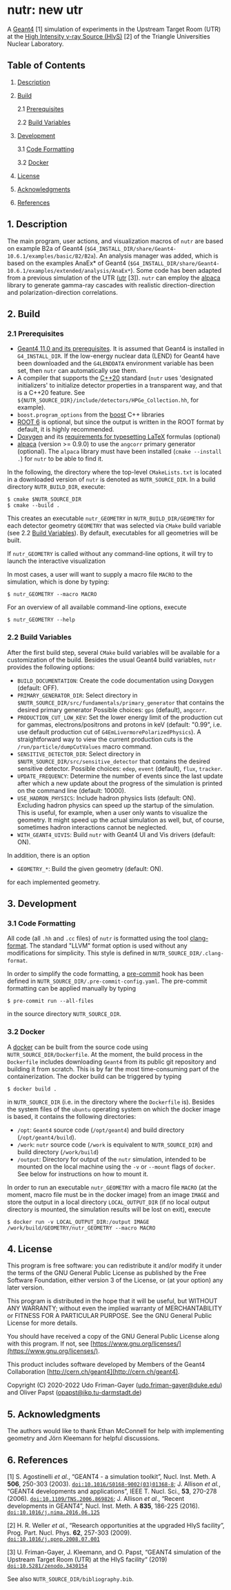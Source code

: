 # **nutr**: new utr

A [Geant4](https://geant4.cern.ch) [1] simulation of experiments in the Upstream Target Room (UTR) at the [High Intensity γ-ray Source (HIγS)]() [2] of the Triangle Universities Nuclear Laboratory.

## Table of Contents

1. [Description](#1.-Description)

2. [Build](#2.-Build)

    2.1 [Prerequisites](#2.1-Prerequisites)

    2.2 [Build Variables](#2.2-Build-Variables)

3. [Development](#3.-Development)

    3.1 [Code Formatting](#3.1-Code-Formatting)

    3.2 [Docker](#3.2-Docker)

4. [License](#4.-License)

5. [Acknowledgments](#5.-Acknowledgments)

6. [References](#6.-References)

## 1. Description

The main program, user actions, and visualization macros of `nutr` are based on example B2a of Geant4 (`$G4_INSTALL_DIR/share/Geant4-10.6.1/examples/basic/B2/B2a`).
An analysis manager was added, which is based on the examples AnaEx* of Geant4 (`$G4_INSTALL_DIR/share/Geant4-10.6.1/examples/extended/analysis/AnaEx*`).
Some code has been adapted from a previous simulation of the UTR ([utr](https://github.com/uga-uga/utr) [3]).
`nutr` can employ the [alpaca](https://github.com/uga-uga/alpaca) library to generate gamma-ray cascades with realistic direction-direction and polarization-direction correlations.

## 2. Build

### 2.1 Prerequisites

* [Geant4 11.0 and its prerequisites](http://geant4-userdoc.web.cern.ch/geant4-userdoc/UsersGuides/InstallationGuide/html/gettingstarted.html). It is assumed that Geant4 is installed in `G4_INSTALL_DIR`. If the low-energy nuclear data (LEND) for Geant4 have been downloaded and the `G4LENDDATA` environment variable has been set, then `nutr` can automatically use them.
* A compiler that supports the [C++20](https://en.cppreference.com/w/cpp/20) standard (`nutr` uses 'designated initializers' to initialize detector properties in a transparent way, and that is a C++20 feature. See `${NUTR_SOURCE_DIR}/include/detectors/HPGe_Collection.hh`, for example).
* `boost.program_options` from the [boost](https://www.boost.org/) C++ libraries
* [ROOT 6](https://root.cern.ch/) is optional, but since the output is written in the ROOT format by default, it is highly recommended.
* [Doxygen](http://www.doxygen.nl/index.html) and its [requirements for typesetting LaTeX](http://www.doxygen.nl/manual/formulas.html) formulas (optional)
* [alpaca](https://github.com/uga-uga/alpaca) (version >= 0.9.0) to use the `angcorr` primary generator (optional). The `alpaca` library must have been installed (`cmake --install .`) for `nutr` to be able to find it.

In the following, the directory where the top-level `CMakeLists.txt` is located in a downloaded version of `nutr` is denoted as `NUTR_SOURCE_DIR`.
In a build directory `NUTR_BUILD_DIR`, execute:

    $ cmake $NUTR_SOURCE_DIR
    $ cmake --build .

This creates an executable `nutr_GEOMETRY` in `NUTR_BUILD_DIR/GEOMETRY` for each detector geometry `GEOMETRY` that was selected via `CMake` build variable (see 2.2 [Build Variables](#2.2-Build-Variables)).
By default, executables for all geometries will be built.

If `nutr_GEOMETRY` is called without any command-line options, it will try to launch the interactive visualization

In most cases, a user will want to supply a macro file `MACRO` to the simulation, which is done by typing:

    $ nutr_GEOMETRY --macro MACRO

For an overview of all available command-line options, execute

    $ nutr_GEOMETRY --help

### 2.2 Build Variables

After the first build step, several `CMake` build variables will be available for a customization of the build.
Besides the usual Geant4 build variables, `nutr` provides the following options:

* `BUILD_DOCUMENTATION`: Create the code documentation using Doxygen (default: OFF).
* `PRIMARY_GENERATOR_DIR`: Select directory in `$NUTR_SOURCE_DIR/src/fundamentals/primary_generator` that contains the desired primary generator Possible choices: `gps` (default), `angcorr`.
* `PRODUCTION_CUT_LOW_KEV`: Set the lower energy limit of the production cut for gammas, electrons/positrons and protons in keV (default: "0.99", i.e. use default production cut of `G4EmLivermorePolarizedPhysics`). A straightforward way to view the current production cuts is the `/run/particle/dumpCutValues` macro command.
* `SENSITIVE_DETECTOR_DIR`: Select directory in `$NUTR_SOURCE_DIR/src/sensitive_detector` that contains the desired sensitive detector. Possible choices: `edep`, `event` (default), `flux`, `tracker`.
* `UPDATE_FREQUENCY`: Determine the number of events since the last update after which a new update about the progress of the simulation is printed on the command line (default: 10000).
* `USE_HADRON_PHYSICS`: Include hadron physics lists (default: ON). Excluding hadron physics can speed up the startup of the simulation. This is useful, for example, when a user only wants to visualize the geometry. It might speed up the actual simulation as well, but, of course, sometimes hadron interactions cannot be neglected.
* `WITH_GEANT4_UIVIS`: Build `nutr` with Geant4 UI and Vis drivers (default: ON).

In addition, there is an option

* `GEOMETRY_*`: Build the given geometry (default: ON).

for each implemented geometry.

## 3. Development

### 3.1 Code Formatting

All code (all `.hh` and `.cc` files) of `nutr` is formatted using the tool [clang-format](https://clang.llvm.org/docs/ClangFormat.html).
The standard "LLVM" format option is used without any modifications for simplicity.
This style is defined in `NUTR_SOURCE_DIR/.clang-format`.

In order to simplify the code formatting, a [pre-commit](https://pre-commit.com/) hook has been defined in `NUTR_SOURCE_DIR/.pre-commit-config.yaml`.
The pre-commit formatting can be applied manually by typing

    $ pre-commit run --all-files

in the source directory `NUTR_SOURCE_DIR`.

### 3.2 Docker

A [docker](https://www.docker.com/) can be built from the source code using `NUTR_SOURCE_DIR/Dockerfile`.
At the moment, the build process in the `Dockerfile` includes downloading `Geant4` from its public git repository and building it from scratch.
This is by far the most time-consuming part of the containerization.
The docker build can be triggered by typing 

    $ docker build .

in `NUTR_SOURCE_DIR` (i.e. in the directory where the `Dockerfile` is).
Besides the system files of the `ubuntu` operating system on which the docker image is based, it contains the following directories:

* `/opt`: `Geant4` source code (`/opt/geant4`) and build directory (`/opt/geant4/build`).
* `/work`: `nutr` source code (`/work` is equivalent to `NUTR_SOURCE_DIR`) and build directory (`/work/build`)
* `/output`: Directory for output of the `nutr` simulation, intended to be mounted on the local machine using the `-v` or `--mount` flags of `docker`. See below for instructions on how to mount it.

In order to run an executable `nutr_GEOMETRY` with a macro file `MACRO` (at the moment, macro file must be in the docker image) from an image `IMAGE` and store the output in a local directory `LOCAL_OUTPUT_DIR` (if no local output directory is mounted, the simulation results will be lost on exit), execute

    $ docker run -v LOCAL_OUTPUT_DIR:/output IMAGE /work/build/GEOMETRY/nutr_GEOMETRY --macro MACRO

## 4. License

This program is free software: you can redistribute it and/or modify
it under the terms of the GNU General Public License as published by
the Free Software Foundation, either version 3 of the License, or
(at your option) any later version.

This program is distributed in the hope that it will be useful,
but WITHOUT ANY WARRANTY; without even the implied warranty of
MERCHANTABILITY or FITNESS FOR A PARTICULAR PURPOSE.  See the
GNU General Public License for more details.

You should have received a copy of the GNU General Public License
along with this program.  If not, see [https://www.gnu.org/licenses/](https://www.gnu.org/licenses/).

This product includes software developed by Members of the Geant4 Collaboration [http://cern.ch/geant4](http://cern.ch/geant4).

Copyright (C) 2020-2022 Udo Friman-Gayer (udo.friman-gayer@duke.edu) and Oliver Papst (opapst@ikp.tu-darmstadt.de)

## 5. Acknowledgments

The authors would like to thank Ethan McConnell for help with implementing geometry and Jörn Kleemann for helpful discussions.

## 6. References

[1] S. Agostinelli *et al.*, “GEANT4 - a simulation toolkit”, Nucl. Inst. Meth. A **506**, 250-303 (2003). [`doi:10.1016/S0168-9002(03)01368-8`](https://doi.org/10.1016/S0168-9002(03)01368-8); J. Allison *et al.*, “GEANT4 developments and applications”, IEEE T. Nucl. Sci., **53**, 270-278 (2006). [`doi:10.1109/TNS.2006.869826`](https://doi.org/10.1109/TNS.2006.869826); J. Allison *et al.*, “Recent developments in GEANT4”, Nucl. Inst. Meth. A **835**, 186-225 (2016). [`doi:10.1016/j.nima.2016.06.125`](https://doi.org/10.1016/j.nima.2016.06.125)

[2] H. R. Weller *et al.*, “Research opportunities at the upgraded HIγS facility”, Prog. Part. Nucl. Phys. **62**, 257-303 (2009). [`doi:10.1016/j.ppnp.2008.07.001`](https://doi.org/10.1016/j.ppnp.2008.07.001)

[3] U. Friman-Gayer, J. Kleemann, and O. Papst, “GEANT4 simulation of the Upstream Target Room (UTR) at the HIγS facility“ (2019) [`doi:10.5281/zenodo.3430154`](https://doi.org/10.5281/zenodo.3430154)

See also `NUTR_SOURCE_DIR/bibliography.bib`.

